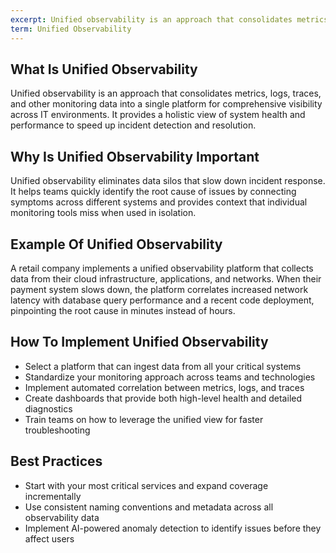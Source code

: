 ```yaml
---
excerpt: Unified observability is an approach that consolidates metrics, logs, traces, and other monitoring data into a single platform for comprehensive visibility across IT environments.
term: Unified Observability
---
```

## What Is Unified Observability

Unified observability is an approach that consolidates metrics, logs, traces, and other monitoring data into a single platform for comprehensive visibility across IT environments. It provides a holistic view of system health and performance to speed up incident detection and resolution.

## Why Is Unified Observability Important

Unified observability eliminates data silos that slow down incident response. It helps teams quickly identify the root cause of issues by connecting symptoms across different systems and provides context that individual monitoring tools miss when used in isolation.

## Example Of Unified Observability

A retail company implements a unified observability platform that collects data from their cloud infrastructure, applications, and networks. When their payment system slows down, the platform correlates increased network latency with database query performance and a recent code deployment, pinpointing the root cause in minutes instead of hours.

## How To Implement Unified Observability

- Select a platform that can ingest data from all your critical systems
- Standardize your monitoring approach across teams and technologies
- Implement automated correlation between metrics, logs, and traces
- Create dashboards that provide both high-level health and detailed diagnostics
- Train teams on how to leverage the unified view for faster troubleshooting

## Best Practices

- Start with your most critical services and expand coverage incrementally
- Use consistent naming conventions and metadata across all observability data
- Implement AI-powered anomaly detection to identify issues before they affect users